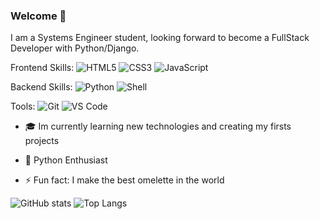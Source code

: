 ### Welcome 👋

 I am a Systems Engineer student, looking forward to become a FullStack Developer with Python/Django.

Frontend Skills:  ![HTML5](https://img.shields.io/badge/-HTML5-E34F26?style=plastic&logo=html5&logoColor=white) ![CSS3](https://img.shields.io/badge/-CSS3-1572B6?style=plastic&logo=css3) ![JavaScript](https://img.shields.io/badge/-JavaScript-black?style=plastic&logo=javascript)

Backend Skills:  ![Python]() ![Shell](https://img.shields.io/badge/-Shell-blasck?style=plastic&logo=Shell)

Tools: ![Git](https://img.shields.io/badge/-Git-black?style=plastic&logo=git) ![VS Code](https://img.shields.io/badge/-VS%20Code-007ACC?style=plastic&logo=visual-studio-code)

- 🎓 Im currently learning new technologies and creating my firsts projects

- 🐍 Python Enthusiast

- ⚡ Fun fact: I make the best omelette in the world


![GitHub stats](https://github-readme-stats.vercel.app/api?username=EzequielUs&show_icons=true)
![Top Langs](https://github-readme-stats.vercel.app/api/top-langs/?username=EzequielUs)

